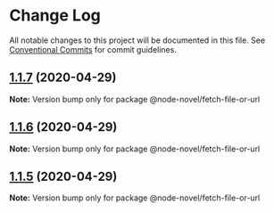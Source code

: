 # Change Log

All notable changes to this project will be documented in this file.
See [Conventional Commits](https://conventionalcommits.org) for commit guidelines.

## [1.1.7](https://github.com/bluelovers/ws-epub2/compare/@node-novel/fetch-file-or-url@1.1.6...@node-novel/fetch-file-or-url@1.1.7) (2020-04-29)

**Note:** Version bump only for package @node-novel/fetch-file-or-url





## [1.1.6](https://github.com/bluelovers/ws-epub2/compare/@node-novel/fetch-file-or-url@1.1.5...@node-novel/fetch-file-or-url@1.1.6) (2020-04-29)

**Note:** Version bump only for package @node-novel/fetch-file-or-url





## [1.1.5](https://github.com/bluelovers/ws-epub2/compare/@node-novel/fetch-file-or-url@1.1.4...@node-novel/fetch-file-or-url@1.1.5) (2020-04-29)

**Note:** Version bump only for package @node-novel/fetch-file-or-url
